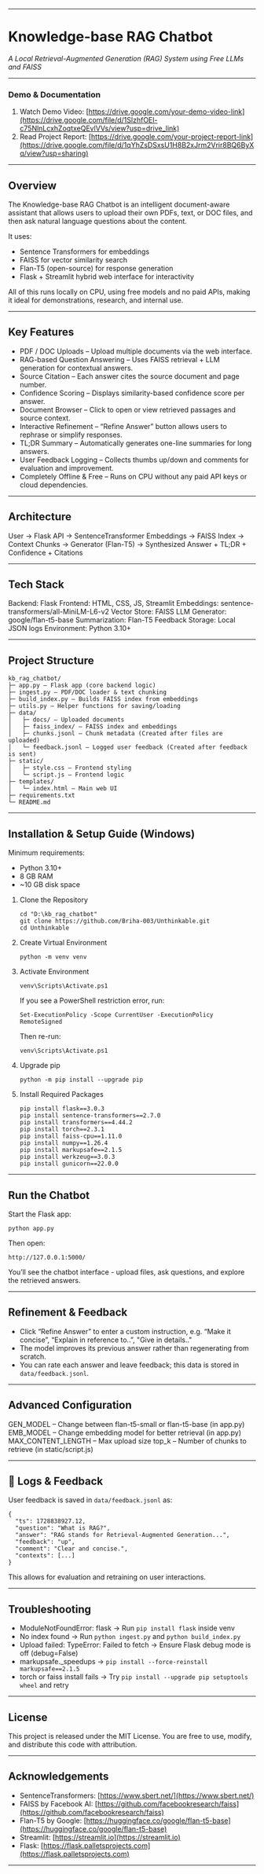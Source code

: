 
---

# Knowledge-base RAG Chatbot

*A Local Retrieval-Augmented Generation (RAG) System using Free LLMs and FAISS*

---

### Demo & Documentation

1) Watch Demo Video: [https://drive.google.com/your-demo-video-link](https://drive.google.com/file/d/1SlzhfOEl-c75NlnLcxhZoqtxeQEvlVVs/view?usp=drive_link)
2) Read Project Report: [https://drive.google.com/your-project-report-link](https://drive.google.com/file/d/1qYhZsDSxsU1H8B2xJrm2Vrir8BQ6ByXq/view?usp=sharing)

---

## Overview

The Knowledge-base RAG Chatbot is an intelligent document-aware assistant that allows users to upload their own PDFs, text, or DOC files, and then ask natural language questions about the content.

It uses:

* Sentence Transformers for embeddings
* FAISS for vector similarity search
* Flan-T5 (open-source) for response generation
* Flask + Streamlit hybrid web interface for interactivity

All of this runs locally on CPU, using free models and no paid APIs, making it ideal for demonstrations, research, and internal use.

---

## Key Features

* PDF / DOC Uploads – Upload multiple documents via the web interface.
* RAG-based Question Answering – Uses FAISS retrieval + LLM generation for contextual answers.
* Source Citation – Each answer cites the source document and page number.
* Confidence Scoring – Displays similarity-based confidence score per answer.
* Document Browser – Click to open or view retrieved passages and source context.
* Interactive Refinement – “Refine Answer” button allows users to rephrase or simplify responses.
* TL;DR Summary – Automatically generates one-line summaries for long answers.
* User Feedback Logging – Collects thumbs up/down and comments for evaluation and improvement.
* Completely Offline & Free – Runs on CPU without any paid API keys or cloud dependencies.

---

## Architecture

User → Flask API → SentenceTransformer Embeddings → FAISS Index → Context Chunks
→ Generator (Flan-T5) → Synthesized Answer + TL;DR + Confidence + Citations

---

## Tech Stack

Backend: Flask
Frontend: HTML, CSS, JS, Streamlit
Embeddings: sentence-transformers/all-MiniLM-L6-v2
Vector Store: FAISS
LLM Generator: google/flan-t5-base
Summarization: Flan-T5
Feedback Storage: Local JSON logs
Environment: Python 3.10+

---

## Project Structure
```
kb_rag_chatbot/
├─ app.py – Flask app (core backend logic)
├─ ingest.py – PDF/DOC loader & text chunking
├─ build_index.py – Builds FAISS index from embeddings
├─ utils.py – Helper functions for saving/loading
├─ data/
│   ├─ docs/ – Uploaded documents
│   ├─ faiss_index/ – FAISS index and embeddings
│   ├─ chunks.jsonl – Chunk metadata (Created after files are uploaded)
│   └─ feedback.jsonl – Logged user feedback (Created after feedback is sent)
├─ static/
│   ├─ style.css – Frontend styling
│   └─ script.js – Frontend logic
├─ templates/
│   └─ index.html – Main web UI
├─ requirements.txt
└─ README.md
```
---

## Installation & Setup Guide (Windows)

Minimum requirements:

* Python 3.10+
* 8 GB RAM
* ~10 GB disk space

1. Clone the Repository

   ```
   cd "D:\kb_rag_chatbot"
   git clone https://github.com/Briha-003/Unthinkable.git
   cd Unthinkable
   ```

2. Create Virtual Environment

   ```
   python -m venv venv
   ```

3. Activate Environment

   ```
   venv\Scripts\Activate.ps1
   ```

   If you see a PowerShell restriction error, run:

   ```
   Set-ExecutionPolicy -Scope CurrentUser -ExecutionPolicy RemoteSigned
   ```

   Then re-run:

   ```
   venv\Scripts\Activate.ps1
   ```

4. Upgrade pip

   ```
   python -m pip install --upgrade pip
   ```

5. Install Required Packages

   ```
   pip install flask==3.0.3
   pip install sentence-transformers==2.7.0
   pip install transformers==4.44.2
   pip install torch==2.3.1
   pip install faiss-cpu==1.11.0
   pip install numpy==1.26.4
   pip install markupsafe==2.1.5
   pip install werkzeug==3.0.3
   pip install gunicorn==22.0.0
   ```

---

## Run the Chatbot

Start the Flask app:

```
python app.py
```

Then open:

```
http://127.0.0.1:5000/
```

You’ll see the chatbot interface - upload files, ask questions, and explore the retrieved answers.

---

## Refinement & Feedback

* Click “Refine Answer” to enter a custom instruction, e.g. “Make it concise”, “Explain in reference to..”, "Give in details.."
* The model improves its previous answer rather than regenerating from scratch.
* You can rate each answer and leave feedback; this data is stored in `data/feedback.jsonl`.

---

## Advanced Configuration

GEN_MODEL – Change between flan-t5-small or flan-t5-base (in app.py)
EMB_MODEL – Change embedding model for better retrieval (in app.py)
MAX_CONTENT_LENGTH – Max upload size 
top_k – Number of chunks to retrieve (in static/script.js)

---

## 🧾 Logs & Feedback

User feedback is saved in `data/feedback.jsonl` as:

```
{
  "ts": 1728838927.12,
  "question": "What is RAG?",
  "answer": "RAG stands for Retrieval-Augmented Generation...",
  "feedback": "up",
  "comment": "Clear and concise.",
  "contexts": [...]
}
```

This allows for evaluation and retraining on user interactions.

---

## Troubleshooting

* ModuleNotFoundError: flask → Run `pip install flask` inside venv
* No index found → Run `python ingest.py` and `python build_index.py`
* Upload failed: TypeError: Failed to fetch → Ensure Flask debug mode is off (debug=False)
* markupsafe._speedups → `pip install --force-reinstall markupsafe==2.1.5`
* torch or faiss install fails → Try `pip install --upgrade pip setuptools wheel` and retry

---

## License

This project is released under the MIT License.
You are free to use, modify, and distribute this code with attribution.

---

## Acknowledgements

* SentenceTransformers: [https://www.sbert.net/](https://www.sbert.net/)
* FAISS by Facebook AI: [https://github.com/facebookresearch/faiss](https://github.com/facebookresearch/faiss)
* Flan-T5 by Google: [https://huggingface.co/google/flan-t5-base](https://huggingface.co/google/flan-t5-base)
* Streamlit: [https://streamlit.io](https://streamlit.io)
* Flask: [https://flask.palletsprojects.com](https://flask.palletsprojects.com)

---
